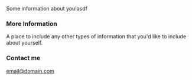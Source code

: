 

Some information about you!asdf

### More Information

A place to include any other types of information that you'd like to include about yourself.

### Contact me

[email@domain.com](mailto:email@domain.com)
